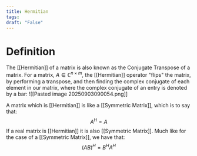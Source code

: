```yaml
---
title: Hermitian
tags:
draft: "False"
---
```

# Definition
The [[Hermitian]] of a matrix is also known as the Conjugate Transpose of a matrix. For a matrix, $A \in \mathbb{C}^{n \times m}$, the [[Hermitian]] operator "flips" the matrix, by performing a transpose, and then finding the complex conjugate of each element in our matrix, where the complex conjugate of an entry is denoted by a bar:
![[Pasted image 20250903090054.png]]

A matrix which is [[Hermitian]] is like a [[Symmetric Matrix]], which is to say that:
$$A^H=A$$
If a real matrix is [[Hermitian]] it is also [[Symmetric Matrix]]. Much like for the case of a [[Symmetric Matrix]], we have that:
$$(AB)^H=B^HA^H$$